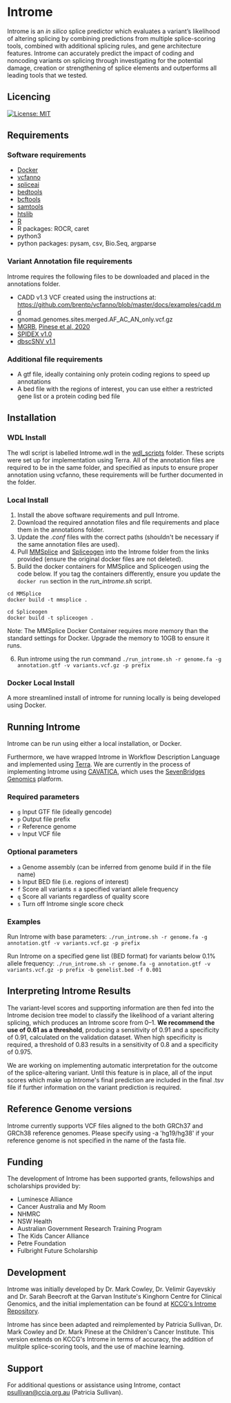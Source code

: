 # Introme

Introme is an _in silico_ splice predictor which evaluates a variant’s likelihood of altering splicing by combining predictions from multiple splice-scoring tools, combined with additional splicing rules, and gene architecture features. Introme can accurately predict the impact of coding and noncoding variants on splicing through investigating for the potential damage, creation or strengthening of splice elements and outperforms all leading tools that we tested.

## Licencing
[![License: MIT](https://img.shields.io/badge/License-MIT-yellow.svg)](https://opensource.org/licenses/MIT)


## Requirements

### Software requirements
- [Docker](https://docs.docker.com/get-docker/)
- [vcfanno](https://github.com/brentp/vcfanno) 
- [spliceai](https://github.com/Illumina/SpliceAI)
- [bedtools](https://bedtools.readthedocs.io/en/latest/content/installation.html)
- [bcftools](http://www.htslib.org/download/)
- [samtools](http://www.htslib.org/download/)
- [htslib](http://www.htslib.org/download/)
- [R](https://www.r-project.org/)
- R packages: ROCR, caret
- python3
- python packages: pysam, csv, Bio.Seq, argparse

### Variant Annotation file requirements
Introme requires the following files to be downloaded and placed in the annotations folder.

- CADD v1.3 VCF created using the instructions at: https://github.com/brentp/vcfanno/blob/master/docs/examples/cadd.md
- gnomad.genomes.sites.merged.AF_AC_AN_only.vcf.gz
- [MGRB](https://www.garvan.org.au/research/kinghorn-centre-for-clinical-genomics/research-programs/sydney-genomics-collaborative/mgrb), [Pinese et al, 2020](https://www.nature.com/articles/s41467-019-14079-0)
- [SPIDEX v1.0](https://www.openbioinformatics.org/annovar/spidex_download_form.php)
- [dbscSNV v1.1](http://www.liulab.science/dbscsnv.html)

### Additional file requirements
- A gtf file, ideally containing only protein coding regions to speed up annotations
- A bed file with the regions of interest, you can use either a restricted gene list or a protein coding bed file

## Installation

### WDL Install
The wdl script is labelled Introme.wdl in the [wdl_scripts](https://github.com/CCICB/introme/tree/master/wdl_scripts) folder. These scripts were set up for implementation using Terra. All of the annotation files are required to be in the same folder, and specified as inputs to ensure proper annotation using vcfanno, these requirements will be further documented in the folder.

### Local Install
1. Install the above software requirements and pull Introme. 
2. Download the required annotation files and file requirements and place them in the annotations folder.
3. Update the _.conf_ files with the correct paths (shouldn't be necessary if the same annotation files are used).
4. Pull [MMSplice](https://github.com/gagneurlab/MMSplice_MTSplice) and [Spliceogen](https://github.com/VCCRI/Spliceogen) into the Introme folder from the links provided (ensure the original docker files are not deleted).
5. Build the docker containers for MMSplice and Spliceogen using the code below. If you tag the containers differently, ensure you update the `docker run` section in the _run_introme.sh_ script.

```
cd MMSplice
docker build -t mmsplice .
```
```
cd Spliceogen
docker build -t spliceogen .
```
Note: The MMSplice Docker Container requires more memory than the standard settings for Docker. Upgrade the memory to 10GB to ensure it runs.

6. Run introme using the run command `./run_introme.sh -r genome.fa -g annotation.gtf -v variants.vcf.gz -p prefix`

### Docker Local Install
A more streamlined install of introme for running locally is being developed using Docker. 

    
## Running Introme
Introme can be run using either a local installation, or Docker. 

Furthermore, we have wrapped Introme in Workflow Description Language and implemented using [Terra](https://terra.bio/). We are currently in the process of implementing Introme using [CAVATICA](https://www.cavatica.org), which uses the [SevenBridges Genomics](https://www.sevenbridges.com/) platform.

### Required parameters
- `g` Input GTF file (ideally gencode)
- `p` Output file prefix
- `r` Reference genome
- `v` Input VCF file

### Optional parameters
- `a` Genome assembly (can be inferred from genome build if in the file name)
- `b` Input BED file (i.e. regions of interest)
- `f` Score all variants ≤ a specified variant allele frequency
- `q` Score all variants regardless of quality score
- `s` Turn off Introme single score check

### Examples

Run Introme with base parameters:
`./run_introme.sh -r genome.fa -g annotation.gtf -v variants.vcf.gz -p prefix`

Run Introme on a specified gene list (BED format) for variants below 0.1% allele frequency:
`./run_introme.sh -r genome.fa -g annotation.gtf -v variants.vcf.gz -p prefix -b genelist.bed -f 0.001`

## Interpreting Introme Results

The variant-level scores and supporting information are then fed into the Introme decision tree model to classify the likelihood of a variant altering splicing, which produces an Introme score from 0–1. **We recommend the use of 0.61 as a threshold**, producing a sensitivity of 0.91 and a specificity of 0.91, calculated on the validation dataset. When high specificity is required, a threshold of 0.83 results in a sensitivity of 0.8 and a specificity of 0.975.

We are working on implementing automatic interpretation for the outcome of the splice-altering variant. Until this feature is in place, all of the input scores which make up Introme's final prediction are included in the final .tsv file if further information on the variant prediction is required. 

## Reference Genome versions
Introme currently supports VCF files aligned to the both GRCh37 and GRCh38 reference genomes. Please specify using -a 'hg19/hg38' if your reference genome is not specified in the name of the fasta file.

## Funding

The development of Introme has been supported grants, fellowships and scholarships provided by:
- Luminesce Alliance
- Cancer Australia and My Room
- NHMRC
- NSW Health
- Australian Government Research Training Program
- The Kids Cancer Alliance
- Petre Foundation
- Fulbright Future Scholarship

## Development

Introme was initially developed by Dr. Mark Cowley, Dr. Velimir Gayevskiy and Dr. Sarah Beecroft at the Garvan Institute's Kinghorn Centre for Clinical Genomics, and the initial implementation can be found at [KCCG's Introme Repository](https://github.com/KCCG/introme). 

Introme has since been adapted and reimplemented by Patricia Sullivan, Dr. Mark Cowley and Dr. Mark Pinese at the Children's Cancer Institute. This version extends on KCCG's Introme in terms of accuracy, the addition of mulitple splice-scoring tools, and the use of machine learning.

## Support

For additional questions or assistance using Introme, contact psullivan@ccia.org.au (Patricia Sullivan).
